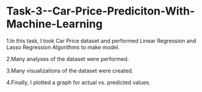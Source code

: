 # Task-3--Car-Price-Prediciton-With-Machine-Learning

1.In this task, I took Car Price dataset and performed Linear Regression and Lasso Regression Algorithms to make model.

2.Many analyses of the dataset were performed.

3.Many visualizations of the dataset were created.

4.Finally, I plotted a graph for actual vs. predicted values.
